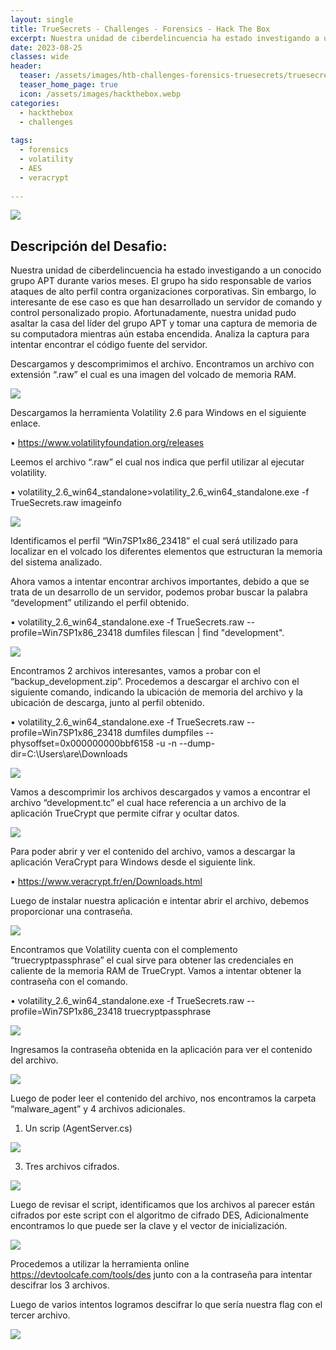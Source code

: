 ```yaml
---
layout: single
title: TrueSecrets - Challenges - Forensics - Hack The Box
excerpt: Nuestra unidad de ciberdelincuencia ha estado investigando a un conocido grupo APT durante varios meses. El grupo ha sido responsable de varios ataques de alto perfil contra organizaciones corporativas. Sin embargo, lo interesante de ese caso es que han desarrollado un servidor de comando y control personalizado propio. Afortunadamente, nuestra unidad pudo asaltar la casa del líder del grupo APT y tomar una captura de memoria de su computadora mientras aún estaba encendida. Analiza la captura para intentar encontrar el código fuente del servidor."
date: 2023-08-25
classes: wide
header:
  teaser: /assets/images/htb-challenges-forensics-truesecrets/truesecrets.png
  teaser_home_page: true
  icon: /assets/images/hackthebox.webp
categories:
  - hackthebox
  - challenges
 
tags:  
  - forensics
  - volatility
  - AES
  - veracrypt
    
---
```


![](/assets/images/htb-challenges-forensics-truesecrets/truesecrets.png)

## Descripción del Desafio:

Nuestra unidad de ciberdelincuencia ha estado investigando a un conocido grupo APT durante varios meses. El grupo ha sido responsable de varios ataques de alto perfil contra organizaciones corporativas. Sin embargo, lo interesante de ese caso es que han desarrollado un servidor de comando y control personalizado propio. Afortunadamente, nuestra unidad pudo asaltar la casa del líder del grupo APT y tomar una captura de memoria de su computadora mientras aún estaba encendida. Analiza la captura para intentar encontrar el código fuente del servidor.

Descargamos y descomprimimos el archivo. Encontramos un archivo con extensión “.raw” el cual es una imagen del volcado de memoria RAM.

![](/assets/images/htb-challenges-forensics-truesecrets/truesecrets2.png)

Descargamos la herramienta Volatility 2.6 para Windows en el siguiente enlace.

•	https://www.volatilityfoundation.org/releases

Leemos el archivo “.raw” el cual nos indica que perfil utilizar al ejecutar volatility.

•	volatility_2.6_win64_standalone>volatility_2.6_win64_standalone.exe -f TrueSecrets.raw imageinfo

![](/assets/images/htb-challenges-forensics-truesecrets/truesecrets3.png)

Identificamos el perfil “Win7SP1x86_23418” el cual será utilizado para localizar en el volcado los diferentes elementos que estructuran la memoria del sistema analizado.

Ahora vamos a intentar encontrar archivos importantes, debido a que se trata de un desarrollo de un servidor, podemos probar buscar la palabra “development” utilizando el perfil obtenido.

•	volatility_2.6_win64_standalone.exe -f TrueSecrets.raw --profile=Win7SP1x86_23418 dumfiles filescan | find "development".

![](/assets/images/htb-challenges-forensics-truesecrets/truesecrets4.png)

Encontramos 2 archivos interesantes, vamos a probar con el “backup_development.zip”. Procedemos a descargar el archivo con el siguiente comando, indicando la ubicación de memoria del archivo y la ubicación de descarga, junto al perfil obtenido.

•	volatility_2.6_win64_standalone.exe -f TrueSecrets.raw --profile=Win7SP1x86_23418 dumfiles dumpfiles --physoffset=0x000000000bbf6158 -u -n --dump-dir=C:\Users\are\Downloads

![](/assets/images/htb-challenges-forensics-truesecrets/truesecrets5.png)

Vamos a descomprimir los archivos descargados y vamos a encontrar el archivo “development.tc” el cual hace referencia a un archivo de la aplicación TrueCrypt que permite cifrar y ocultar datos.

![](/assets/images/htb-challenges-forensics-truesecrets/truesecrets6.png)

Para poder abrir y ver el contenido del archivo, vamos a descargar la aplicación VeraCrypt para Windows desde el siguiente link.

•	https://www.veracrypt.fr/en/Downloads.html

Luego de instalar nuestra aplicación e intentar abrir el archivo, debemos proporcionar una contraseña.

![](/assets/images/htb-challenges-forensics-truesecrets/truesecrets7.png)

Encontramos que Volatility cuenta con el complemento “truecryptpassphrase” el cual sirve para obtener las credenciales en caliente de la memoria RAM de  TrueCrypt. Vamos a intentar obtener la contraseña con el comando.

•	volatility_2.6_win64_standalone.exe -f TrueSecrets.raw --profile=Win7SP1x86_23418 truecryptpassphrase

![](/assets/images/htb-challenges-forensics-truesecrets/truesecrets8.png)

Ingresamos la contraseña obtenida en la aplicación para ver el contenido del archivo.

![](/assets/images/htb-challenges-forensics-truesecrets/truesecrets9.png)

Luego de poder leer el contenido del archivo, nos encontramos la carpeta “malware_agent” y 4 archivos adicionales.

1.	Un scrip (AgentServer.cs)

![](/assets/images/htb-challenges-forensics-truesecrets/truesecrets10.png)

3.	Tres archivos cifrados.

![](/assets/images/htb-challenges-forensics-truesecrets/truesecrets11.png)

Luego de revisar el script, identificamos que los archivos al parecer están cifrados por este script con el algoritmo de cifrado DES, Adicionalmente encontramos lo que puede ser la clave y el vector de inicialización.

![](/assets/images/htb-challenges-forensics-truesecrets/truesecrets12.png)

Procedemos a utilizar la herramienta online https://devtoolcafe.com/tools/des junto con a la contraseña para intentar descifrar los 3 archivos.

Luego de varios intentos logramos descifrar lo que sería nuestra flag con el tercer archivo.

![](/assets/images/htb-challenges-forensics-truesecrets/truesecrets13.png)



